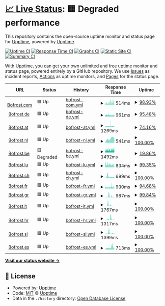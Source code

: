 # [📈 Live Status](https://demo.upptime.js.org): <!--live status--> **🟨 Degraded performance**

This repository contains the open-source uptime monitor and status page for [Upptime](https://upptime.js.org), powered by [Upptime](https://github.com/upptime/upptime).

[![Uptime CI](https://github.com/Ckal/uptime/Ckal/uptime/workflows/Uptime%20CI/badge.svg)](https://github.com/Ckal/uptime/Ckal/uptime/actions?query=workflow%3A%22Uptime+CI%22)
[![Response Time CI](https://github.com/Ckal/uptime/Ckal/uptime/workflows/Response%20Time%20CI/badge.svg)](https://github.com/Ckal/uptime/Ckal/uptime/actions?query=workflow%3A%22Response+Time+CI%22)
[![Graphs CI](https://github.com/Ckal/uptime/Ckal/uptime/workflows/Graphs%20CI/badge.svg)](https://github.com/Ckal/uptime/Ckal/uptime/actions?query=workflow%3A%22Graphs+CI%22)
[![Static Site CI](https://github.com/Ckal/uptime/Ckal/uptime/workflows/Static%20Site%20CI/badge.svg)](https://github.com/Ckal/uptime/Ckal/uptime/actions?query=workflow%3A%22Static+Site+CI%22)
[![Summary CI](https://github.com/Ckal/uptime/Ckal/uptime/workflows/Summary%20CI/badge.svg)](https://github.com/Ckal/uptime/Ckal/uptime/actions?query=workflow%3A%22Summary+CI%22)

With [Upptime](https://upptime.js.org), you can get your own unlimited and free uptime monitor and status page, powered entirely by a GitHub repository. We use [Issues](https://github.com/upptime/upptime/issues) as incident reports, [Actions](https://github.com/Ckal/uptime/Ckal/uptime/actions) as uptime monitors, and [Pages](https://demo.upptime.js.org) for the status page.

<!--start: status pages-->
<!-- This summary is generated by Upptime (https://github.com/upptime/upptime) -->
<!-- Do not edit this manually, your changes will be overwritten -->
<!-- prettier-ignore -->
| URL | Status | History | Response Time | Uptime |
| --- | ------ | ------- | ------------- | ------ |
| <img alt="" src="https://icons.duckduckgo.com/ip3/www.bofrost.com.ico" height="13"> [Bofrost.com](https://www.bofrost.com) | 🟩 Up | [bofrost-com.yml](https://github.com/Ckal/Uptime/commits/HEAD/history/bofrost-com.yml) | <details><summary><img alt="Response time graph" src="./graphs/bofrost-com/response-time-week.png" height="20"> 514ms</summary><br><a href="https://Ckal.github.io/Uptime/history/bofrost-com"><img alt="Response time 594" src="https://img.shields.io/endpoint?url=https%3A%2F%2Fraw.githubusercontent.com%2FCkal%2FUptime%2FHEAD%2Fapi%2Fbofrost-com%2Fresponse-time.json"></a><br><a href="https://Ckal.github.io/Uptime/history/bofrost-com"><img alt="24-hour response time 599" src="https://img.shields.io/endpoint?url=https%3A%2F%2Fraw.githubusercontent.com%2FCkal%2FUptime%2FHEAD%2Fapi%2Fbofrost-com%2Fresponse-time-day.json"></a><br><a href="https://Ckal.github.io/Uptime/history/bofrost-com"><img alt="7-day response time 514" src="https://img.shields.io/endpoint?url=https%3A%2F%2Fraw.githubusercontent.com%2FCkal%2FUptime%2FHEAD%2Fapi%2Fbofrost-com%2Fresponse-time-week.json"></a><br><a href="https://Ckal.github.io/Uptime/history/bofrost-com"><img alt="30-day response time 622" src="https://img.shields.io/endpoint?url=https%3A%2F%2Fraw.githubusercontent.com%2FCkal%2FUptime%2FHEAD%2Fapi%2Fbofrost-com%2Fresponse-time-month.json"></a><br><a href="https://Ckal.github.io/Uptime/history/bofrost-com"><img alt="1-year response time 594" src="https://img.shields.io/endpoint?url=https%3A%2F%2Fraw.githubusercontent.com%2FCkal%2FUptime%2FHEAD%2Fapi%2Fbofrost-com%2Fresponse-time-year.json"></a></details> | <details><summary><a href="https://Ckal.github.io/Uptime/history/bofrost-com">98.93%</a></summary><a href="https://Ckal.github.io/Uptime/history/bofrost-com"><img alt="All-time uptime 97.98%" src="https://img.shields.io/endpoint?url=https%3A%2F%2Fraw.githubusercontent.com%2FCkal%2FUptime%2FHEAD%2Fapi%2Fbofrost-com%2Fuptime.json"></a><br><a href="https://Ckal.github.io/Uptime/history/bofrost-com"><img alt="24-hour uptime 100.00%" src="https://img.shields.io/endpoint?url=https%3A%2F%2Fraw.githubusercontent.com%2FCkal%2FUptime%2FHEAD%2Fapi%2Fbofrost-com%2Fuptime-day.json"></a><br><a href="https://Ckal.github.io/Uptime/history/bofrost-com"><img alt="7-day uptime 98.93%" src="https://img.shields.io/endpoint?url=https%3A%2F%2Fraw.githubusercontent.com%2FCkal%2FUptime%2FHEAD%2Fapi%2Fbofrost-com%2Fuptime-week.json"></a><br><a href="https://Ckal.github.io/Uptime/history/bofrost-com"><img alt="30-day uptime 99.51%" src="https://img.shields.io/endpoint?url=https%3A%2F%2Fraw.githubusercontent.com%2FCkal%2FUptime%2FHEAD%2Fapi%2Fbofrost-com%2Fuptime-month.json"></a><br><a href="https://Ckal.github.io/Uptime/history/bofrost-com"><img alt="1-year uptime 97.98%" src="https://img.shields.io/endpoint?url=https%3A%2F%2Fraw.githubusercontent.com%2FCkal%2FUptime%2FHEAD%2Fapi%2Fbofrost-com%2Fuptime-year.json"></a></details>
| <img alt="" src="https://icons.duckduckgo.com/ip3/www.bofrost.de.ico" height="13"> [Bofrost.de](https://www.bofrost.de) | 🟩 Up | [bofrost-de.yml](https://github.com/Ckal/Uptime/commits/HEAD/history/bofrost-de.yml) | <details><summary><img alt="Response time graph" src="./graphs/bofrost-de/response-time-week.png" height="20"> 961ms</summary><br><a href="https://Ckal.github.io/Uptime/history/bofrost-de"><img alt="Response time 901" src="https://img.shields.io/endpoint?url=https%3A%2F%2Fraw.githubusercontent.com%2FCkal%2FUptime%2FHEAD%2Fapi%2Fbofrost-de%2Fresponse-time.json"></a><br><a href="https://Ckal.github.io/Uptime/history/bofrost-de"><img alt="24-hour response time 1287" src="https://img.shields.io/endpoint?url=https%3A%2F%2Fraw.githubusercontent.com%2FCkal%2FUptime%2FHEAD%2Fapi%2Fbofrost-de%2Fresponse-time-day.json"></a><br><a href="https://Ckal.github.io/Uptime/history/bofrost-de"><img alt="7-day response time 961" src="https://img.shields.io/endpoint?url=https%3A%2F%2Fraw.githubusercontent.com%2FCkal%2FUptime%2FHEAD%2Fapi%2Fbofrost-de%2Fresponse-time-week.json"></a><br><a href="https://Ckal.github.io/Uptime/history/bofrost-de"><img alt="30-day response time 939" src="https://img.shields.io/endpoint?url=https%3A%2F%2Fraw.githubusercontent.com%2FCkal%2FUptime%2FHEAD%2Fapi%2Fbofrost-de%2Fresponse-time-month.json"></a><br><a href="https://Ckal.github.io/Uptime/history/bofrost-de"><img alt="1-year response time 901" src="https://img.shields.io/endpoint?url=https%3A%2F%2Fraw.githubusercontent.com%2FCkal%2FUptime%2FHEAD%2Fapi%2Fbofrost-de%2Fresponse-time-year.json"></a></details> | <details><summary><a href="https://Ckal.github.io/Uptime/history/bofrost-de">95.48%</a></summary><a href="https://Ckal.github.io/Uptime/history/bofrost-de"><img alt="All-time uptime 98.52%" src="https://img.shields.io/endpoint?url=https%3A%2F%2Fraw.githubusercontent.com%2FCkal%2FUptime%2FHEAD%2Fapi%2Fbofrost-de%2Fuptime.json"></a><br><a href="https://Ckal.github.io/Uptime/history/bofrost-de"><img alt="24-hour uptime 95.49%" src="https://img.shields.io/endpoint?url=https%3A%2F%2Fraw.githubusercontent.com%2FCkal%2FUptime%2FHEAD%2Fapi%2Fbofrost-de%2Fuptime-day.json"></a><br><a href="https://Ckal.github.io/Uptime/history/bofrost-de"><img alt="7-day uptime 95.48%" src="https://img.shields.io/endpoint?url=https%3A%2F%2Fraw.githubusercontent.com%2FCkal%2FUptime%2FHEAD%2Fapi%2Fbofrost-de%2Fuptime-week.json"></a><br><a href="https://Ckal.github.io/Uptime/history/bofrost-de"><img alt="30-day uptime 92.34%" src="https://img.shields.io/endpoint?url=https%3A%2F%2Fraw.githubusercontent.com%2FCkal%2FUptime%2FHEAD%2Fapi%2Fbofrost-de%2Fuptime-month.json"></a><br><a href="https://Ckal.github.io/Uptime/history/bofrost-de"><img alt="1-year uptime 98.52%" src="https://img.shields.io/endpoint?url=https%3A%2F%2Fraw.githubusercontent.com%2FCkal%2FUptime%2FHEAD%2Fapi%2Fbofrost-de%2Fuptime-year.json"></a></details>
| <img alt="" src="https://icons.duckduckgo.com/ip3/www.bofrost.at.ico" height="13"> [Bofrost.at](https://www.bofrost.at) | 🟩 Up | [bofrost-at.yml](https://github.com/Ckal/Uptime/commits/HEAD/history/bofrost-at.yml) | <details><summary><img alt="Response time graph" src="./graphs/bofrost-at/response-time-week.png" height="20"> 1269ms</summary><br><a href="https://Ckal.github.io/Uptime/history/bofrost-at"><img alt="Response time 1078" src="https://img.shields.io/endpoint?url=https%3A%2F%2Fraw.githubusercontent.com%2FCkal%2FUptime%2FHEAD%2Fapi%2Fbofrost-at%2Fresponse-time.json"></a><br><a href="https://Ckal.github.io/Uptime/history/bofrost-at"><img alt="24-hour response time 1368" src="https://img.shields.io/endpoint?url=https%3A%2F%2Fraw.githubusercontent.com%2FCkal%2FUptime%2FHEAD%2Fapi%2Fbofrost-at%2Fresponse-time-day.json"></a><br><a href="https://Ckal.github.io/Uptime/history/bofrost-at"><img alt="7-day response time 1269" src="https://img.shields.io/endpoint?url=https%3A%2F%2Fraw.githubusercontent.com%2FCkal%2FUptime%2FHEAD%2Fapi%2Fbofrost-at%2Fresponse-time-week.json"></a><br><a href="https://Ckal.github.io/Uptime/history/bofrost-at"><img alt="30-day response time 1186" src="https://img.shields.io/endpoint?url=https%3A%2F%2Fraw.githubusercontent.com%2FCkal%2FUptime%2FHEAD%2Fapi%2Fbofrost-at%2Fresponse-time-month.json"></a><br><a href="https://Ckal.github.io/Uptime/history/bofrost-at"><img alt="1-year response time 1078" src="https://img.shields.io/endpoint?url=https%3A%2F%2Fraw.githubusercontent.com%2FCkal%2FUptime%2FHEAD%2Fapi%2Fbofrost-at%2Fresponse-time-year.json"></a></details> | <details><summary><a href="https://Ckal.github.io/Uptime/history/bofrost-at">74.16%</a></summary><a href="https://Ckal.github.io/Uptime/history/bofrost-at"><img alt="All-time uptime 98.85%" src="https://img.shields.io/endpoint?url=https%3A%2F%2Fraw.githubusercontent.com%2FCkal%2FUptime%2FHEAD%2Fapi%2Fbofrost-at%2Fuptime.json"></a><br><a href="https://Ckal.github.io/Uptime/history/bofrost-at"><img alt="24-hour uptime 72.95%" src="https://img.shields.io/endpoint?url=https%3A%2F%2Fraw.githubusercontent.com%2FCkal%2FUptime%2FHEAD%2Fapi%2Fbofrost-at%2Fuptime-day.json"></a><br><a href="https://Ckal.github.io/Uptime/history/bofrost-at"><img alt="7-day uptime 74.16%" src="https://img.shields.io/endpoint?url=https%3A%2F%2Fraw.githubusercontent.com%2FCkal%2FUptime%2FHEAD%2Fapi%2Fbofrost-at%2Fuptime-week.json"></a><br><a href="https://Ckal.github.io/Uptime/history/bofrost-at"><img alt="30-day uptime 94.05%" src="https://img.shields.io/endpoint?url=https%3A%2F%2Fraw.githubusercontent.com%2FCkal%2FUptime%2FHEAD%2Fapi%2Fbofrost-at%2Fuptime-month.json"></a><br><a href="https://Ckal.github.io/Uptime/history/bofrost-at"><img alt="1-year uptime 98.85%" src="https://img.shields.io/endpoint?url=https%3A%2F%2Fraw.githubusercontent.com%2FCkal%2FUptime%2FHEAD%2Fapi%2Fbofrost-at%2Fuptime-year.json"></a></details>
| <img alt="" src="https://icons.duckduckgo.com/ip3/www.bofrost.nl.ico" height="13"> [Bofrost.nl](https://www.bofrost.nl) | 🟩 Up | [bofrost-nl.yml](https://github.com/Ckal/Uptime/commits/HEAD/history/bofrost-nl.yml) | <details><summary><img alt="Response time graph" src="./graphs/bofrost-nl/response-time-week.png" height="20"> 541ms</summary><br><a href="https://Ckal.github.io/Uptime/history/bofrost-nl"><img alt="Response time 943" src="https://img.shields.io/endpoint?url=https%3A%2F%2Fraw.githubusercontent.com%2FCkal%2FUptime%2FHEAD%2Fapi%2Fbofrost-nl%2Fresponse-time.json"></a><br><a href="https://Ckal.github.io/Uptime/history/bofrost-nl"><img alt="24-hour response time 498" src="https://img.shields.io/endpoint?url=https%3A%2F%2Fraw.githubusercontent.com%2FCkal%2FUptime%2FHEAD%2Fapi%2Fbofrost-nl%2Fresponse-time-day.json"></a><br><a href="https://Ckal.github.io/Uptime/history/bofrost-nl"><img alt="7-day response time 541" src="https://img.shields.io/endpoint?url=https%3A%2F%2Fraw.githubusercontent.com%2FCkal%2FUptime%2FHEAD%2Fapi%2Fbofrost-nl%2Fresponse-time-week.json"></a><br><a href="https://Ckal.github.io/Uptime/history/bofrost-nl"><img alt="30-day response time 552" src="https://img.shields.io/endpoint?url=https%3A%2F%2Fraw.githubusercontent.com%2FCkal%2FUptime%2FHEAD%2Fapi%2Fbofrost-nl%2Fresponse-time-month.json"></a><br><a href="https://Ckal.github.io/Uptime/history/bofrost-nl"><img alt="1-year response time 943" src="https://img.shields.io/endpoint?url=https%3A%2F%2Fraw.githubusercontent.com%2FCkal%2FUptime%2FHEAD%2Fapi%2Fbofrost-nl%2Fresponse-time-year.json"></a></details> | <details><summary><a href="https://Ckal.github.io/Uptime/history/bofrost-nl">100.00%</a></summary><a href="https://Ckal.github.io/Uptime/history/bofrost-nl"><img alt="All-time uptime 98.79%" src="https://img.shields.io/endpoint?url=https%3A%2F%2Fraw.githubusercontent.com%2FCkal%2FUptime%2FHEAD%2Fapi%2Fbofrost-nl%2Fuptime.json"></a><br><a href="https://Ckal.github.io/Uptime/history/bofrost-nl"><img alt="24-hour uptime 100.00%" src="https://img.shields.io/endpoint?url=https%3A%2F%2Fraw.githubusercontent.com%2FCkal%2FUptime%2FHEAD%2Fapi%2Fbofrost-nl%2Fuptime-day.json"></a><br><a href="https://Ckal.github.io/Uptime/history/bofrost-nl"><img alt="7-day uptime 100.00%" src="https://img.shields.io/endpoint?url=https%3A%2F%2Fraw.githubusercontent.com%2FCkal%2FUptime%2FHEAD%2Fapi%2Fbofrost-nl%2Fuptime-week.json"></a><br><a href="https://Ckal.github.io/Uptime/history/bofrost-nl"><img alt="30-day uptime 99.65%" src="https://img.shields.io/endpoint?url=https%3A%2F%2Fraw.githubusercontent.com%2FCkal%2FUptime%2FHEAD%2Fapi%2Fbofrost-nl%2Fuptime-month.json"></a><br><a href="https://Ckal.github.io/Uptime/history/bofrost-nl"><img alt="1-year uptime 98.79%" src="https://img.shields.io/endpoint?url=https%3A%2F%2Fraw.githubusercontent.com%2FCkal%2FUptime%2FHEAD%2Fapi%2Fbofrost-nl%2Fuptime-year.json"></a></details>
| <img alt="" src="https://icons.duckduckgo.com/ip3/www.bofrost.be.ico" height="13"> [Bofrost.be](https://www.bofrost.be) | 🟨 Degraded | [bofrost-be.yml](https://github.com/Ckal/Uptime/commits/HEAD/history/bofrost-be.yml) | <details><summary><img alt="Response time graph" src="./graphs/bofrost-be/response-time-week.png" height="20"> 1492ms</summary><br><a href="https://Ckal.github.io/Uptime/history/bofrost-be"><img alt="Response time 1112" src="https://img.shields.io/endpoint?url=https%3A%2F%2Fraw.githubusercontent.com%2FCkal%2FUptime%2FHEAD%2Fapi%2Fbofrost-be%2Fresponse-time.json"></a><br><a href="https://Ckal.github.io/Uptime/history/bofrost-be"><img alt="24-hour response time 1626" src="https://img.shields.io/endpoint?url=https%3A%2F%2Fraw.githubusercontent.com%2FCkal%2FUptime%2FHEAD%2Fapi%2Fbofrost-be%2Fresponse-time-day.json"></a><br><a href="https://Ckal.github.io/Uptime/history/bofrost-be"><img alt="7-day response time 1492" src="https://img.shields.io/endpoint?url=https%3A%2F%2Fraw.githubusercontent.com%2FCkal%2FUptime%2FHEAD%2Fapi%2Fbofrost-be%2Fresponse-time-week.json"></a><br><a href="https://Ckal.github.io/Uptime/history/bofrost-be"><img alt="30-day response time 1410" src="https://img.shields.io/endpoint?url=https%3A%2F%2Fraw.githubusercontent.com%2FCkal%2FUptime%2FHEAD%2Fapi%2Fbofrost-be%2Fresponse-time-month.json"></a><br><a href="https://Ckal.github.io/Uptime/history/bofrost-be"><img alt="1-year response time 1112" src="https://img.shields.io/endpoint?url=https%3A%2F%2Fraw.githubusercontent.com%2FCkal%2FUptime%2FHEAD%2Fapi%2Fbofrost-be%2Fresponse-time-year.json"></a></details> | <details><summary><a href="https://Ckal.github.io/Uptime/history/bofrost-be">19.86%</a></summary><a href="https://Ckal.github.io/Uptime/history/bofrost-be"><img alt="All-time uptime 96.43%" src="https://img.shields.io/endpoint?url=https%3A%2F%2Fraw.githubusercontent.com%2FCkal%2FUptime%2FHEAD%2Fapi%2Fbofrost-be%2Fuptime.json"></a><br><a href="https://Ckal.github.io/Uptime/history/bofrost-be"><img alt="24-hour uptime 15.44%" src="https://img.shields.io/endpoint?url=https%3A%2F%2Fraw.githubusercontent.com%2FCkal%2FUptime%2FHEAD%2Fapi%2Fbofrost-be%2Fuptime-day.json"></a><br><a href="https://Ckal.github.io/Uptime/history/bofrost-be"><img alt="7-day uptime 19.86%" src="https://img.shields.io/endpoint?url=https%3A%2F%2Fraw.githubusercontent.com%2FCkal%2FUptime%2FHEAD%2Fapi%2Fbofrost-be%2Fuptime-week.json"></a><br><a href="https://Ckal.github.io/Uptime/history/bofrost-be"><img alt="30-day uptime 81.56%" src="https://img.shields.io/endpoint?url=https%3A%2F%2Fraw.githubusercontent.com%2FCkal%2FUptime%2FHEAD%2Fapi%2Fbofrost-be%2Fuptime-month.json"></a><br><a href="https://Ckal.github.io/Uptime/history/bofrost-be"><img alt="1-year uptime 96.43%" src="https://img.shields.io/endpoint?url=https%3A%2F%2Fraw.githubusercontent.com%2FCkal%2FUptime%2FHEAD%2Fapi%2Fbofrost-be%2Fuptime-year.json"></a></details>
| <img alt="" src="https://icons.duckduckgo.com/ip3/www.bofrost.lu.ico" height="13"> [Bofrost.lu](https://www.bofrost.lu) | 🟩 Up | [bofrost-lu.yml](https://github.com/Ckal/Uptime/commits/HEAD/history/bofrost-lu.yml) | <details><summary><img alt="Response time graph" src="./graphs/bofrost-lu/response-time-week.png" height="20"> 834ms</summary><br><a href="https://Ckal.github.io/Uptime/history/bofrost-lu"><img alt="Response time 858" src="https://img.shields.io/endpoint?url=https%3A%2F%2Fraw.githubusercontent.com%2FCkal%2FUptime%2FHEAD%2Fapi%2Fbofrost-lu%2Fresponse-time.json"></a><br><a href="https://Ckal.github.io/Uptime/history/bofrost-lu"><img alt="24-hour response time 717" src="https://img.shields.io/endpoint?url=https%3A%2F%2Fraw.githubusercontent.com%2FCkal%2FUptime%2FHEAD%2Fapi%2Fbofrost-lu%2Fresponse-time-day.json"></a><br><a href="https://Ckal.github.io/Uptime/history/bofrost-lu"><img alt="7-day response time 834" src="https://img.shields.io/endpoint?url=https%3A%2F%2Fraw.githubusercontent.com%2FCkal%2FUptime%2FHEAD%2Fapi%2Fbofrost-lu%2Fresponse-time-week.json"></a><br><a href="https://Ckal.github.io/Uptime/history/bofrost-lu"><img alt="30-day response time 870" src="https://img.shields.io/endpoint?url=https%3A%2F%2Fraw.githubusercontent.com%2FCkal%2FUptime%2FHEAD%2Fapi%2Fbofrost-lu%2Fresponse-time-month.json"></a><br><a href="https://Ckal.github.io/Uptime/history/bofrost-lu"><img alt="1-year response time 858" src="https://img.shields.io/endpoint?url=https%3A%2F%2Fraw.githubusercontent.com%2FCkal%2FUptime%2FHEAD%2Fapi%2Fbofrost-lu%2Fresponse-time-year.json"></a></details> | <details><summary><a href="https://Ckal.github.io/Uptime/history/bofrost-lu">99.35%</a></summary><a href="https://Ckal.github.io/Uptime/history/bofrost-lu"><img alt="All-time uptime 99.04%" src="https://img.shields.io/endpoint?url=https%3A%2F%2Fraw.githubusercontent.com%2FCkal%2FUptime%2FHEAD%2Fapi%2Fbofrost-lu%2Fuptime.json"></a><br><a href="https://Ckal.github.io/Uptime/history/bofrost-lu"><img alt="24-hour uptime 98.43%" src="https://img.shields.io/endpoint?url=https%3A%2F%2Fraw.githubusercontent.com%2FCkal%2FUptime%2FHEAD%2Fapi%2Fbofrost-lu%2Fuptime-day.json"></a><br><a href="https://Ckal.github.io/Uptime/history/bofrost-lu"><img alt="7-day uptime 99.35%" src="https://img.shields.io/endpoint?url=https%3A%2F%2Fraw.githubusercontent.com%2FCkal%2FUptime%2FHEAD%2Fapi%2Fbofrost-lu%2Fuptime-week.json"></a><br><a href="https://Ckal.github.io/Uptime/history/bofrost-lu"><img alt="30-day uptime 99.25%" src="https://img.shields.io/endpoint?url=https%3A%2F%2Fraw.githubusercontent.com%2FCkal%2FUptime%2FHEAD%2Fapi%2Fbofrost-lu%2Fuptime-month.json"></a><br><a href="https://Ckal.github.io/Uptime/history/bofrost-lu"><img alt="1-year uptime 99.04%" src="https://img.shields.io/endpoint?url=https%3A%2F%2Fraw.githubusercontent.com%2FCkal%2FUptime%2FHEAD%2Fapi%2Fbofrost-lu%2Fuptime-year.json"></a></details>
| <img alt="" src="https://icons.duckduckgo.com/ip3/www.bofrost.ch.ico" height="13"> [Bofrost.ch](https://www.bofrost.ch) | 🟩 Up | [bofrost-ch.yml](https://github.com/Ckal/Uptime/commits/HEAD/history/bofrost-ch.yml) | <details><summary><img alt="Response time graph" src="./graphs/bofrost-ch/response-time-week.png" height="20"> 699ms</summary><br><a href="https://Ckal.github.io/Uptime/history/bofrost-ch"><img alt="Response time 686" src="https://img.shields.io/endpoint?url=https%3A%2F%2Fraw.githubusercontent.com%2FCkal%2FUptime%2FHEAD%2Fapi%2Fbofrost-ch%2Fresponse-time.json"></a><br><a href="https://Ckal.github.io/Uptime/history/bofrost-ch"><img alt="24-hour response time 576" src="https://img.shields.io/endpoint?url=https%3A%2F%2Fraw.githubusercontent.com%2FCkal%2FUptime%2FHEAD%2Fapi%2Fbofrost-ch%2Fresponse-time-day.json"></a><br><a href="https://Ckal.github.io/Uptime/history/bofrost-ch"><img alt="7-day response time 699" src="https://img.shields.io/endpoint?url=https%3A%2F%2Fraw.githubusercontent.com%2FCkal%2FUptime%2FHEAD%2Fapi%2Fbofrost-ch%2Fresponse-time-week.json"></a><br><a href="https://Ckal.github.io/Uptime/history/bofrost-ch"><img alt="30-day response time 778" src="https://img.shields.io/endpoint?url=https%3A%2F%2Fraw.githubusercontent.com%2FCkal%2FUptime%2FHEAD%2Fapi%2Fbofrost-ch%2Fresponse-time-month.json"></a><br><a href="https://Ckal.github.io/Uptime/history/bofrost-ch"><img alt="1-year response time 686" src="https://img.shields.io/endpoint?url=https%3A%2F%2Fraw.githubusercontent.com%2FCkal%2FUptime%2FHEAD%2Fapi%2Fbofrost-ch%2Fresponse-time-year.json"></a></details> | <details><summary><a href="https://Ckal.github.io/Uptime/history/bofrost-ch">100.00%</a></summary><a href="https://Ckal.github.io/Uptime/history/bofrost-ch"><img alt="All-time uptime 99.20%" src="https://img.shields.io/endpoint?url=https%3A%2F%2Fraw.githubusercontent.com%2FCkal%2FUptime%2FHEAD%2Fapi%2Fbofrost-ch%2Fuptime.json"></a><br><a href="https://Ckal.github.io/Uptime/history/bofrost-ch"><img alt="24-hour uptime 100.00%" src="https://img.shields.io/endpoint?url=https%3A%2F%2Fraw.githubusercontent.com%2FCkal%2FUptime%2FHEAD%2Fapi%2Fbofrost-ch%2Fuptime-day.json"></a><br><a href="https://Ckal.github.io/Uptime/history/bofrost-ch"><img alt="7-day uptime 100.00%" src="https://img.shields.io/endpoint?url=https%3A%2F%2Fraw.githubusercontent.com%2FCkal%2FUptime%2FHEAD%2Fapi%2Fbofrost-ch%2Fuptime-week.json"></a><br><a href="https://Ckal.github.io/Uptime/history/bofrost-ch"><img alt="30-day uptime 99.87%" src="https://img.shields.io/endpoint?url=https%3A%2F%2Fraw.githubusercontent.com%2FCkal%2FUptime%2FHEAD%2Fapi%2Fbofrost-ch%2Fuptime-month.json"></a><br><a href="https://Ckal.github.io/Uptime/history/bofrost-ch"><img alt="1-year uptime 99.20%" src="https://img.shields.io/endpoint?url=https%3A%2F%2Fraw.githubusercontent.com%2FCkal%2FUptime%2FHEAD%2Fapi%2Fbofrost-ch%2Fuptime-year.json"></a></details>
| <img alt="" src="https://icons.duckduckgo.com/ip3/www.bofrost.fr.ico" height="13"> [Bofrost.fr](https://www.bofrost.fr) | 🟩 Up | [bofrost-fr.yml](https://github.com/Ckal/Uptime/commits/HEAD/history/bofrost-fr.yml) | <details><summary><img alt="Response time graph" src="./graphs/bofrost-fr/response-time-week.png" height="20"> 930ms</summary><br><a href="https://Ckal.github.io/Uptime/history/bofrost-fr"><img alt="Response time 904" src="https://img.shields.io/endpoint?url=https%3A%2F%2Fraw.githubusercontent.com%2FCkal%2FUptime%2FHEAD%2Fapi%2Fbofrost-fr%2Fresponse-time.json"></a><br><a href="https://Ckal.github.io/Uptime/history/bofrost-fr"><img alt="24-hour response time 818" src="https://img.shields.io/endpoint?url=https%3A%2F%2Fraw.githubusercontent.com%2FCkal%2FUptime%2FHEAD%2Fapi%2Fbofrost-fr%2Fresponse-time-day.json"></a><br><a href="https://Ckal.github.io/Uptime/history/bofrost-fr"><img alt="7-day response time 930" src="https://img.shields.io/endpoint?url=https%3A%2F%2Fraw.githubusercontent.com%2FCkal%2FUptime%2FHEAD%2Fapi%2Fbofrost-fr%2Fresponse-time-week.json"></a><br><a href="https://Ckal.github.io/Uptime/history/bofrost-fr"><img alt="30-day response time 954" src="https://img.shields.io/endpoint?url=https%3A%2F%2Fraw.githubusercontent.com%2FCkal%2FUptime%2FHEAD%2Fapi%2Fbofrost-fr%2Fresponse-time-month.json"></a><br><a href="https://Ckal.github.io/Uptime/history/bofrost-fr"><img alt="1-year response time 904" src="https://img.shields.io/endpoint?url=https%3A%2F%2Fraw.githubusercontent.com%2FCkal%2FUptime%2FHEAD%2Fapi%2Fbofrost-fr%2Fresponse-time-year.json"></a></details> | <details><summary><a href="https://Ckal.github.io/Uptime/history/bofrost-fr">94.68%</a></summary><a href="https://Ckal.github.io/Uptime/history/bofrost-fr"><img alt="All-time uptime 98.82%" src="https://img.shields.io/endpoint?url=https%3A%2F%2Fraw.githubusercontent.com%2FCkal%2FUptime%2FHEAD%2Fapi%2Fbofrost-fr%2Fuptime.json"></a><br><a href="https://Ckal.github.io/Uptime/history/bofrost-fr"><img alt="24-hour uptime 98.47%" src="https://img.shields.io/endpoint?url=https%3A%2F%2Fraw.githubusercontent.com%2FCkal%2FUptime%2FHEAD%2Fapi%2Fbofrost-fr%2Fuptime-day.json"></a><br><a href="https://Ckal.github.io/Uptime/history/bofrost-fr"><img alt="7-day uptime 94.68%" src="https://img.shields.io/endpoint?url=https%3A%2F%2Fraw.githubusercontent.com%2FCkal%2FUptime%2FHEAD%2Fapi%2Fbofrost-fr%2Fuptime-week.json"></a><br><a href="https://Ckal.github.io/Uptime/history/bofrost-fr"><img alt="30-day uptime 94.07%" src="https://img.shields.io/endpoint?url=https%3A%2F%2Fraw.githubusercontent.com%2FCkal%2FUptime%2FHEAD%2Fapi%2Fbofrost-fr%2Fuptime-month.json"></a><br><a href="https://Ckal.github.io/Uptime/history/bofrost-fr"><img alt="1-year uptime 98.82%" src="https://img.shields.io/endpoint?url=https%3A%2F%2Fraw.githubusercontent.com%2FCkal%2FUptime%2FHEAD%2Fapi%2Fbofrost-fr%2Fuptime-year.json"></a></details>
| <img alt="" src="https://icons.duckduckgo.com/ip3/www.bofrost.gr.ico" height="13"> [Bofrost.gr](https://www.bofrost.gr) | 🟩 Up | [bofrost-gr.yml](https://github.com/Ckal/Uptime/commits/HEAD/history/bofrost-gr.yml) | <details><summary><img alt="Response time graph" src="./graphs/bofrost-gr/response-time-week.png" height="20"> 987ms</summary><br><a href="https://Ckal.github.io/Uptime/history/bofrost-gr"><img alt="Response time 729" src="https://img.shields.io/endpoint?url=https%3A%2F%2Fraw.githubusercontent.com%2FCkal%2FUptime%2FHEAD%2Fapi%2Fbofrost-gr%2Fresponse-time.json"></a><br><a href="https://Ckal.github.io/Uptime/history/bofrost-gr"><img alt="24-hour response time 363" src="https://img.shields.io/endpoint?url=https%3A%2F%2Fraw.githubusercontent.com%2FCkal%2FUptime%2FHEAD%2Fapi%2Fbofrost-gr%2Fresponse-time-day.json"></a><br><a href="https://Ckal.github.io/Uptime/history/bofrost-gr"><img alt="7-day response time 987" src="https://img.shields.io/endpoint?url=https%3A%2F%2Fraw.githubusercontent.com%2FCkal%2FUptime%2FHEAD%2Fapi%2Fbofrost-gr%2Fresponse-time-week.json"></a><br><a href="https://Ckal.github.io/Uptime/history/bofrost-gr"><img alt="30-day response time 954" src="https://img.shields.io/endpoint?url=https%3A%2F%2Fraw.githubusercontent.com%2FCkal%2FUptime%2FHEAD%2Fapi%2Fbofrost-gr%2Fresponse-time-month.json"></a><br><a href="https://Ckal.github.io/Uptime/history/bofrost-gr"><img alt="1-year response time 729" src="https://img.shields.io/endpoint?url=https%3A%2F%2Fraw.githubusercontent.com%2FCkal%2FUptime%2FHEAD%2Fapi%2Fbofrost-gr%2Fresponse-time-year.json"></a></details> | <details><summary><a href="https://Ckal.github.io/Uptime/history/bofrost-gr">99.84%</a></summary><a href="https://Ckal.github.io/Uptime/history/bofrost-gr"><img alt="All-time uptime 99.92%" src="https://img.shields.io/endpoint?url=https%3A%2F%2Fraw.githubusercontent.com%2FCkal%2FUptime%2FHEAD%2Fapi%2Fbofrost-gr%2Fuptime.json"></a><br><a href="https://Ckal.github.io/Uptime/history/bofrost-gr"><img alt="24-hour uptime 100.00%" src="https://img.shields.io/endpoint?url=https%3A%2F%2Fraw.githubusercontent.com%2FCkal%2FUptime%2FHEAD%2Fapi%2Fbofrost-gr%2Fuptime-day.json"></a><br><a href="https://Ckal.github.io/Uptime/history/bofrost-gr"><img alt="7-day uptime 99.84%" src="https://img.shields.io/endpoint?url=https%3A%2F%2Fraw.githubusercontent.com%2FCkal%2FUptime%2FHEAD%2Fapi%2Fbofrost-gr%2Fuptime-week.json"></a><br><a href="https://Ckal.github.io/Uptime/history/bofrost-gr"><img alt="30-day uptime 99.87%" src="https://img.shields.io/endpoint?url=https%3A%2F%2Fraw.githubusercontent.com%2FCkal%2FUptime%2FHEAD%2Fapi%2Fbofrost-gr%2Fuptime-month.json"></a><br><a href="https://Ckal.github.io/Uptime/history/bofrost-gr"><img alt="1-year uptime 99.92%" src="https://img.shields.io/endpoint?url=https%3A%2F%2Fraw.githubusercontent.com%2FCkal%2FUptime%2FHEAD%2Fapi%2Fbofrost-gr%2Fuptime-year.json"></a></details>
| <img alt="" src="https://icons.duckduckgo.com/ip3/www.bofrost.it.ico" height="13"> [Bofrost.it](https://www.bofrost.it) | 🟩 Up | [bofrost-it.yml](https://github.com/Ckal/Uptime/commits/HEAD/history/bofrost-it.yml) | <details><summary><img alt="Response time graph" src="./graphs/bofrost-it/response-time-week.png" height="20"> 1767ms</summary><br><a href="https://Ckal.github.io/Uptime/history/bofrost-it"><img alt="Response time 519" src="https://img.shields.io/endpoint?url=https%3A%2F%2Fraw.githubusercontent.com%2FCkal%2FUptime%2FHEAD%2Fapi%2Fbofrost-it%2Fresponse-time.json"></a><br><a href="https://Ckal.github.io/Uptime/history/bofrost-it"><img alt="24-hour response time 380" src="https://img.shields.io/endpoint?url=https%3A%2F%2Fraw.githubusercontent.com%2FCkal%2FUptime%2FHEAD%2Fapi%2Fbofrost-it%2Fresponse-time-day.json"></a><br><a href="https://Ckal.github.io/Uptime/history/bofrost-it"><img alt="7-day response time 1767" src="https://img.shields.io/endpoint?url=https%3A%2F%2Fraw.githubusercontent.com%2FCkal%2FUptime%2FHEAD%2Fapi%2Fbofrost-it%2Fresponse-time-week.json"></a><br><a href="https://Ckal.github.io/Uptime/history/bofrost-it"><img alt="30-day response time 852" src="https://img.shields.io/endpoint?url=https%3A%2F%2Fraw.githubusercontent.com%2FCkal%2FUptime%2FHEAD%2Fapi%2Fbofrost-it%2Fresponse-time-month.json"></a><br><a href="https://Ckal.github.io/Uptime/history/bofrost-it"><img alt="1-year response time 519" src="https://img.shields.io/endpoint?url=https%3A%2F%2Fraw.githubusercontent.com%2FCkal%2FUptime%2FHEAD%2Fapi%2Fbofrost-it%2Fresponse-time-year.json"></a></details> | <details><summary><a href="https://Ckal.github.io/Uptime/history/bofrost-it">100.00%</a></summary><a href="https://Ckal.github.io/Uptime/history/bofrost-it"><img alt="All-time uptime 99.94%" src="https://img.shields.io/endpoint?url=https%3A%2F%2Fraw.githubusercontent.com%2FCkal%2FUptime%2FHEAD%2Fapi%2Fbofrost-it%2Fuptime.json"></a><br><a href="https://Ckal.github.io/Uptime/history/bofrost-it"><img alt="24-hour uptime 100.00%" src="https://img.shields.io/endpoint?url=https%3A%2F%2Fraw.githubusercontent.com%2FCkal%2FUptime%2FHEAD%2Fapi%2Fbofrost-it%2Fuptime-day.json"></a><br><a href="https://Ckal.github.io/Uptime/history/bofrost-it"><img alt="7-day uptime 100.00%" src="https://img.shields.io/endpoint?url=https%3A%2F%2Fraw.githubusercontent.com%2FCkal%2FUptime%2FHEAD%2Fapi%2Fbofrost-it%2Fuptime-week.json"></a><br><a href="https://Ckal.github.io/Uptime/history/bofrost-it"><img alt="30-day uptime 99.95%" src="https://img.shields.io/endpoint?url=https%3A%2F%2Fraw.githubusercontent.com%2FCkal%2FUptime%2FHEAD%2Fapi%2Fbofrost-it%2Fuptime-month.json"></a><br><a href="https://Ckal.github.io/Uptime/history/bofrost-it"><img alt="1-year uptime 99.94%" src="https://img.shields.io/endpoint?url=https%3A%2F%2Fraw.githubusercontent.com%2FCkal%2FUptime%2FHEAD%2Fapi%2Fbofrost-it%2Fuptime-year.json"></a></details>
| <img alt="" src="https://icons.duckduckgo.com/ip3/www.bofrost.hr.ico" height="13"> [Bofrost.hr](https://www.bofrost.hr) | 🟩 Up | [bofrost-hr.yml](https://github.com/Ckal/Uptime/commits/HEAD/history/bofrost-hr.yml) | <details><summary><img alt="Response time graph" src="./graphs/bofrost-hr/response-time-week.png" height="20"> 1317ms</summary><br><a href="https://Ckal.github.io/Uptime/history/bofrost-hr"><img alt="Response time 972" src="https://img.shields.io/endpoint?url=https%3A%2F%2Fraw.githubusercontent.com%2FCkal%2FUptime%2FHEAD%2Fapi%2Fbofrost-hr%2Fresponse-time.json"></a><br><a href="https://Ckal.github.io/Uptime/history/bofrost-hr"><img alt="24-hour response time 538" src="https://img.shields.io/endpoint?url=https%3A%2F%2Fraw.githubusercontent.com%2FCkal%2FUptime%2FHEAD%2Fapi%2Fbofrost-hr%2Fresponse-time-day.json"></a><br><a href="https://Ckal.github.io/Uptime/history/bofrost-hr"><img alt="7-day response time 1317" src="https://img.shields.io/endpoint?url=https%3A%2F%2Fraw.githubusercontent.com%2FCkal%2FUptime%2FHEAD%2Fapi%2Fbofrost-hr%2Fresponse-time-week.json"></a><br><a href="https://Ckal.github.io/Uptime/history/bofrost-hr"><img alt="30-day response time 1322" src="https://img.shields.io/endpoint?url=https%3A%2F%2Fraw.githubusercontent.com%2FCkal%2FUptime%2FHEAD%2Fapi%2Fbofrost-hr%2Fresponse-time-month.json"></a><br><a href="https://Ckal.github.io/Uptime/history/bofrost-hr"><img alt="1-year response time 972" src="https://img.shields.io/endpoint?url=https%3A%2F%2Fraw.githubusercontent.com%2FCkal%2FUptime%2FHEAD%2Fapi%2Fbofrost-hr%2Fresponse-time-year.json"></a></details> | <details><summary><a href="https://Ckal.github.io/Uptime/history/bofrost-hr">100.00%</a></summary><a href="https://Ckal.github.io/Uptime/history/bofrost-hr"><img alt="All-time uptime 99.94%" src="https://img.shields.io/endpoint?url=https%3A%2F%2Fraw.githubusercontent.com%2FCkal%2FUptime%2FHEAD%2Fapi%2Fbofrost-hr%2Fuptime.json"></a><br><a href="https://Ckal.github.io/Uptime/history/bofrost-hr"><img alt="24-hour uptime 100.00%" src="https://img.shields.io/endpoint?url=https%3A%2F%2Fraw.githubusercontent.com%2FCkal%2FUptime%2FHEAD%2Fapi%2Fbofrost-hr%2Fuptime-day.json"></a><br><a href="https://Ckal.github.io/Uptime/history/bofrost-hr"><img alt="7-day uptime 100.00%" src="https://img.shields.io/endpoint?url=https%3A%2F%2Fraw.githubusercontent.com%2FCkal%2FUptime%2FHEAD%2Fapi%2Fbofrost-hr%2Fuptime-week.json"></a><br><a href="https://Ckal.github.io/Uptime/history/bofrost-hr"><img alt="30-day uptime 99.96%" src="https://img.shields.io/endpoint?url=https%3A%2F%2Fraw.githubusercontent.com%2FCkal%2FUptime%2FHEAD%2Fapi%2Fbofrost-hr%2Fuptime-month.json"></a><br><a href="https://Ckal.github.io/Uptime/history/bofrost-hr"><img alt="1-year uptime 99.94%" src="https://img.shields.io/endpoint?url=https%3A%2F%2Fraw.githubusercontent.com%2FCkal%2FUptime%2FHEAD%2Fapi%2Fbofrost-hr%2Fuptime-year.json"></a></details>
| <img alt="" src="https://icons.duckduckgo.com/ip3/www.bofrost.si.ico" height="13"> [Bofrost.si](https://www.bofrost.si) | 🟩 Up | [bofrost-si.yml](https://github.com/Ckal/Uptime/commits/HEAD/history/bofrost-si.yml) | <details><summary><img alt="Response time graph" src="./graphs/bofrost-si/response-time-week.png" height="20"> 1399ms</summary><br><a href="https://Ckal.github.io/Uptime/history/bofrost-si"><img alt="Response time 904" src="https://img.shields.io/endpoint?url=https%3A%2F%2Fraw.githubusercontent.com%2FCkal%2FUptime%2FHEAD%2Fapi%2Fbofrost-si%2Fresponse-time.json"></a><br><a href="https://Ckal.github.io/Uptime/history/bofrost-si"><img alt="24-hour response time 544" src="https://img.shields.io/endpoint?url=https%3A%2F%2Fraw.githubusercontent.com%2FCkal%2FUptime%2FHEAD%2Fapi%2Fbofrost-si%2Fresponse-time-day.json"></a><br><a href="https://Ckal.github.io/Uptime/history/bofrost-si"><img alt="7-day response time 1399" src="https://img.shields.io/endpoint?url=https%3A%2F%2Fraw.githubusercontent.com%2FCkal%2FUptime%2FHEAD%2Fapi%2Fbofrost-si%2Fresponse-time-week.json"></a><br><a href="https://Ckal.github.io/Uptime/history/bofrost-si"><img alt="30-day response time 1147" src="https://img.shields.io/endpoint?url=https%3A%2F%2Fraw.githubusercontent.com%2FCkal%2FUptime%2FHEAD%2Fapi%2Fbofrost-si%2Fresponse-time-month.json"></a><br><a href="https://Ckal.github.io/Uptime/history/bofrost-si"><img alt="1-year response time 904" src="https://img.shields.io/endpoint?url=https%3A%2F%2Fraw.githubusercontent.com%2FCkal%2FUptime%2FHEAD%2Fapi%2Fbofrost-si%2Fresponse-time-year.json"></a></details> | <details><summary><a href="https://Ckal.github.io/Uptime/history/bofrost-si">100.00%</a></summary><a href="https://Ckal.github.io/Uptime/history/bofrost-si"><img alt="All-time uptime 99.86%" src="https://img.shields.io/endpoint?url=https%3A%2F%2Fraw.githubusercontent.com%2FCkal%2FUptime%2FHEAD%2Fapi%2Fbofrost-si%2Fuptime.json"></a><br><a href="https://Ckal.github.io/Uptime/history/bofrost-si"><img alt="24-hour uptime 100.00%" src="https://img.shields.io/endpoint?url=https%3A%2F%2Fraw.githubusercontent.com%2FCkal%2FUptime%2FHEAD%2Fapi%2Fbofrost-si%2Fuptime-day.json"></a><br><a href="https://Ckal.github.io/Uptime/history/bofrost-si"><img alt="7-day uptime 100.00%" src="https://img.shields.io/endpoint?url=https%3A%2F%2Fraw.githubusercontent.com%2FCkal%2FUptime%2FHEAD%2Fapi%2Fbofrost-si%2Fuptime-week.json"></a><br><a href="https://Ckal.github.io/Uptime/history/bofrost-si"><img alt="30-day uptime 100.00%" src="https://img.shields.io/endpoint?url=https%3A%2F%2Fraw.githubusercontent.com%2FCkal%2FUptime%2FHEAD%2Fapi%2Fbofrost-si%2Fuptime-month.json"></a><br><a href="https://Ckal.github.io/Uptime/history/bofrost-si"><img alt="1-year uptime 99.86%" src="https://img.shields.io/endpoint?url=https%3A%2F%2Fraw.githubusercontent.com%2FCkal%2FUptime%2FHEAD%2Fapi%2Fbofrost-si%2Fuptime-year.json"></a></details>
| <img alt="" src="https://icons.duckduckgo.com/ip3/www.bofrost.es.ico" height="13"> [Bofrost.es](https://www.bofrost.es) | 🟩 Up | [bofrost-es.yml](https://github.com/Ckal/Uptime/commits/HEAD/history/bofrost-es.yml) | <details><summary><img alt="Response time graph" src="./graphs/bofrost-es/response-time-week.png" height="20"> 713ms</summary><br><a href="https://Ckal.github.io/Uptime/history/bofrost-es"><img alt="Response time 1117" src="https://img.shields.io/endpoint?url=https%3A%2F%2Fraw.githubusercontent.com%2FCkal%2FUptime%2FHEAD%2Fapi%2Fbofrost-es%2Fresponse-time.json"></a><br><a href="https://Ckal.github.io/Uptime/history/bofrost-es"><img alt="24-hour response time 618" src="https://img.shields.io/endpoint?url=https%3A%2F%2Fraw.githubusercontent.com%2FCkal%2FUptime%2FHEAD%2Fapi%2Fbofrost-es%2Fresponse-time-day.json"></a><br><a href="https://Ckal.github.io/Uptime/history/bofrost-es"><img alt="7-day response time 713" src="https://img.shields.io/endpoint?url=https%3A%2F%2Fraw.githubusercontent.com%2FCkal%2FUptime%2FHEAD%2Fapi%2Fbofrost-es%2Fresponse-time-week.json"></a><br><a href="https://Ckal.github.io/Uptime/history/bofrost-es"><img alt="30-day response time 844" src="https://img.shields.io/endpoint?url=https%3A%2F%2Fraw.githubusercontent.com%2FCkal%2FUptime%2FHEAD%2Fapi%2Fbofrost-es%2Fresponse-time-month.json"></a><br><a href="https://Ckal.github.io/Uptime/history/bofrost-es"><img alt="1-year response time 1117" src="https://img.shields.io/endpoint?url=https%3A%2F%2Fraw.githubusercontent.com%2FCkal%2FUptime%2FHEAD%2Fapi%2Fbofrost-es%2Fresponse-time-year.json"></a></details> | <details><summary><a href="https://Ckal.github.io/Uptime/history/bofrost-es">100.00%</a></summary><a href="https://Ckal.github.io/Uptime/history/bofrost-es"><img alt="All-time uptime 99.17%" src="https://img.shields.io/endpoint?url=https%3A%2F%2Fraw.githubusercontent.com%2FCkal%2FUptime%2FHEAD%2Fapi%2Fbofrost-es%2Fuptime.json"></a><br><a href="https://Ckal.github.io/Uptime/history/bofrost-es"><img alt="24-hour uptime 100.00%" src="https://img.shields.io/endpoint?url=https%3A%2F%2Fraw.githubusercontent.com%2FCkal%2FUptime%2FHEAD%2Fapi%2Fbofrost-es%2Fuptime-day.json"></a><br><a href="https://Ckal.github.io/Uptime/history/bofrost-es"><img alt="7-day uptime 100.00%" src="https://img.shields.io/endpoint?url=https%3A%2F%2Fraw.githubusercontent.com%2FCkal%2FUptime%2FHEAD%2Fapi%2Fbofrost-es%2Fuptime-week.json"></a><br><a href="https://Ckal.github.io/Uptime/history/bofrost-es"><img alt="30-day uptime 99.91%" src="https://img.shields.io/endpoint?url=https%3A%2F%2Fraw.githubusercontent.com%2FCkal%2FUptime%2FHEAD%2Fapi%2Fbofrost-es%2Fuptime-month.json"></a><br><a href="https://Ckal.github.io/Uptime/history/bofrost-es"><img alt="1-year uptime 99.17%" src="https://img.shields.io/endpoint?url=https%3A%2F%2Fraw.githubusercontent.com%2FCkal%2FUptime%2FHEAD%2Fapi%2Fbofrost-es%2Fuptime-year.json"></a></details>

<!--end: status pages-->

[**Visit our status website →**](https://demo.upptime.js.org)

## 📄 License

- Powered by: [Upptime](https://github.com/upptime/upptime)
- Code: [MIT](./LICENSE) © [Upptime](https://upptime.js.org)
- Data in the `./history` directory: [Open Database License](https://opendatacommons.org/licenses/odbl/1-0/)
